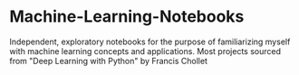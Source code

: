 # Machine-Learning-Notebooks
Independent, exploratory notebooks for the purpose of familiarizing myself with machine learning concepts and applications. Most projects sourced from "Deep Learning with Python" by Francis Chollet

